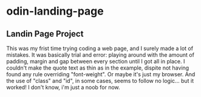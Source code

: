 # odin-landing-page
## Landin Page Project

This was my frist time trying coding a web page, and I surely made a lot of mistakes. It was basically trial and error: playing around with the amount of padding, margin and gap between every section until I got all in place. I couldn't make the quote text as thin as in the example, dispite not having found any rule overriding "font-weight". Or maybe it's just my browser. And the use of "class" and "id", in some cases, seems to follow no logic... but it worked! I don't know, i'm just a noob for now. 